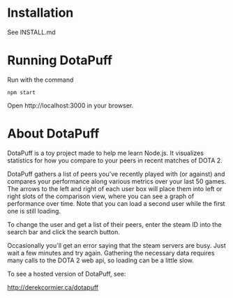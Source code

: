 # Installation
See INSTALL.md

# Running DotaPuff
Run with the command

`npm start`

Open http://localhost:3000 in your browser.

# About DotaPuff
DotaPuff is a toy project made to help me learn Node.js. It
visualizes statistics for how you compare to your peers in
recent matches of DOTA 2.

DotaPuff gathers a list of peers you've recently played with
(or against) and compares your performance along various
metrics over your last 50 games. The arrows to the left and
right of each user box will place them into left or right
slots of the comparison view, where you can see a graph
of performance over time. Note that you can load a second
user while the first one is still loading.

To change the user and get a list of their peers, enter the
steam ID into the search bar and click the search button.

Occasionally you'll get an error saying that the steam servers
are busy. Just wait a few minutes and try again. Gathering
the necessary data requires many calls to the DOTA 2 web api,
so loading can be a little slow.

To see a hosted version of DotaPuff, see:

http://derekcormier.ca/dotapuff
